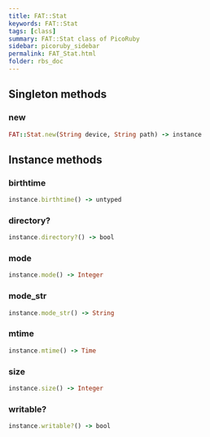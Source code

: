 ```yaml
---
title: FAT::Stat
keywords: FAT::Stat
tags: [class]
summary: FAT::Stat class of PicoRuby
sidebar: picoruby_sidebar
permalink: FAT_Stat.html
folder: rbs_doc
---
```

## Singleton methods
### new

```ruby
FAT::Stat.new(String device, String path) -> instance
```
## Instance methods
### birthtime

```ruby
instance.birthtime() -> untyped
```
### directory?

```ruby
instance.directory?() -> bool
```
### mode

```ruby
instance.mode() -> Integer
```
### mode_str

```ruby
instance.mode_str() -> String
```
### mtime

```ruby
instance.mtime() -> Time
```
### size

```ruby
instance.size() -> Integer
```
### writable?

```ruby
instance.writable?() -> bool
```

